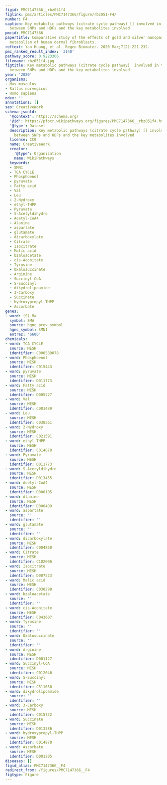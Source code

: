 ```yaml
---
figid: PMC7147366__rbz051f4
figlink: pmc/articles/PMC7147366/figure/rbz051-F4/
number: F4
caption: Key metabolic pathways (citrate cycle pathway) [] involved in the interaction
  between SNPs and HDFs and the key metabolites involved
pmcid: PMC7147366
papertitle: Comparative study of the effects of gold and silver nanoparticles on the
  metabolism of human dermal fibroblasts.
reftext: Yan Huang, et al. Regen Biomater. 2020 Mar;7(2):221-232.
pmc_ranked_result_index: '3140'
pathway_score: 0.9223306
filename: rbz051f4.jpg
figtitle: Key metabolic pathways (citrate cycle pathway)  involved in the interaction
  between SNPs and HDFs and the key metabolites involved
year: '2020'
organisms:
- Mus musculus
- Rattus norvegicus
- Homo sapiens
ndex: ''
annotations: []
seo: CreativeWork
schema-jsonld:
  '@context': https://schema.org/
  '@id': https://pfocr.wikipathways.org/figures/PMC7147366__rbz051f4.html
  '@type': Dataset
  description: Key metabolic pathways (citrate cycle pathway) [] involved in the interaction
    between SNPs and HDFs and the key metabolites involved
  license: CC0
  name: CreativeWork
  creator:
    '@type': Organization
    name: WikiPathways
  keywords:
  - SMN1
  - TCA CYCLE
  - Phosphoenol
  - pyruvate
  - Fatty acid
  - Val
  - Leu
  - 2-Nydroxy
  - ethyl-THPP
  - Pyruvate
  - S-Acetyldihydro
  - Acetyl-CoA4
  - Alanine
  - aspartate
  - glutamate
  - dicarboxylate
  - Citrate
  - Isocitrate
  - Malic acid
  - bzaloacetate
  - cis-Aconitate
  - Tyrosine
  - Oxalosuccinate
  - Arginine
  - Succinyl-CoA
  - S-Succinyl
  - dikydrolipoamide
  - 3-Carboxy
  - Succinate
  - hydroxypropyl-THPP
  - Ascorbate
genes:
- word: (S)-Ma
  symbol: SMA
  source: hgnc_prev_symbol
  hgnc_symbol: SMN1
  entrez: '6606'
chemicals:
- word: TCA CYCLE
  source: MESH
  identifier: C000589078
- word: Phosphoenol
  source: MESH
  identifier: C015443
- word: pyruvate
  source: MESH
  identifier: D011773
- word: Fatty acid
  source: MESH
  identifier: D005227
- word: Val
  source: MESH
  identifier: C081489
- word: Leu
  source: MESH
  identifier: C038361
- word: 2-Nydroxy
  source: MESH
  identifier: C021591
- word: ethyl-THPP
  source: MESH
  identifier: C014870
- word: Pyruvate
  source: MESH
  identifier: D011773
- word: S-Acetyldihydro
  source: MESH
  identifier: D013455
- word: Acetyl-CoA4
  source: MESH
  identifier: D000105
- word: Alanine
  source: MESH
  identifier: D000409
- word: aspartate
  source: ''
  identifier: ''
- word: glutamate
  source: ''
  identifier: ''
- word: dicarboxylate
  source: MESH
  identifier: C004860
- word: Citrate
  source: MESH
  identifier: C102006
- word: Isocitrate
  source: MESH
  identifier: D007523
- word: Malic acid
  source: MESH
  identifier: C030298
- word: bzaloacetate
  source: ''
  identifier: ''
- word: cis-Aconitate
  source: MESH
  identifier: C043607
- word: Tyrosine
  source: ''
  identifier: ''
- word: Oxalosuccinate
  source: ''
  identifier: ''
- word: Arginine
  source: MESH
  identifier: D001127
- word: Succinyl-CoA
  source: MESH
  identifier: C012046
- word: S-Succinyl
  source: MESH
  identifier: C511650
- word: dikydrolipoamide
  source: ''
  identifier: ''
- word: 3-Carboxy
  source: MESH
  identifier: C015732
- word: Succinate
  source: MESH
  identifier: D013386
- word: hydroxypropyl-THPP
  source: MESH
  identifier: C014870
- word: Ascorbate
  source: MESH
  identifier: D001205
diseases: []
figid_alias: PMC7147366__F4
redirect_from: /figures/PMC7147366__F4
figtype: Figure
---
```

